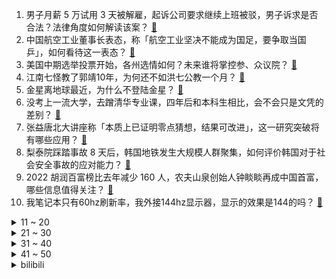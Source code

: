1. 男子月薪 5 万试用 3 天被解雇，起诉公司要求继续上班被驳，男子诉求是否合法？法律角度如何解读该案？ [:link:](https://www.zhihu.com/question/565411555)
2. 中国航空工业董事长表态，称「航空工业坚决不能成为国足，要争取当国乒」，如何看待这一表态？ [:link:](https://www.zhihu.com/question/565229141)
3. 美国中期选举投票开始，各州选情如何？未来谁将掌控参、众议院？ [:link:](https://www.zhihu.com/question/565422404)
4. 江南七怪教了郭靖10年，为何还不如洪七公教一个月？ [:link:](https://www.zhihu.com/question/538182545)
5. 金星离地球最近，为什么不登陆金星？ [:link:](https://www.zhihu.com/question/563693752)
6. 没考上一流大学，去蹭清华专业课，四年后和本科生相比，会不会只是文凭的差别？ [:link:](https://www.zhihu.com/question/37961343)
7. 张益唐北大讲座称「本质上已证明零点猜想，结果可改进」，这一研究突破将有哪些应用？ [:link:](https://www.zhihu.com/question/565358170)
8. 梨泰院踩踏事故 8 天后，韩国地铁发生大规模人群聚集，如何评价韩国对于社会安全事故的应对能力？ [:link:](https://www.zhihu.com/question/565414222)
9. 2022 胡润百富榜比去年减少 160 人，农夫山泉创始人钟睒睒再成中国首富，哪些信息值得关注？ [:link:](https://www.zhihu.com/question/565366893)
10. 我笔记本只有60hz刷新率，我外接144hz显示器，显示的效果是144的吗？ [:link:](https://www.zhihu.com/question/519710730)
<details>
<summary>11 ~ 20</summary>

11. 手机厂商集体大降价，上半年折叠屏手机出货量暴增近 70%，为何折叠屏手机会逆势增长？ [:link:](https://www.zhihu.com/question/565341169)
12. 和亲是屈辱的象征，怎么到了唐朝就变成“文化交流”？ [:link:](https://www.zhihu.com/question/423544634)
13. 37 岁女子流产停胎 26 次后终圆母亲梦，多次流产会对身体产生哪些危害？如何看待她坚持求子的选择？ [:link:](https://www.zhihu.com/question/565352366)
14. 工作能力强的人，一般都有哪些特点？ [:link:](https://www.zhihu.com/question/511023879)
15. 有哪些你看过很多遍的电视剧？ [:link:](https://www.zhihu.com/question/559883996)
16. 警方通报「男子疫情期间疑似贩卖通行证 8000 张」属编造，其将面临哪些处罚？ [:link:](https://www.zhihu.com/question/565342559)
17. 如何以「今夜月全食，我站在血月下」为开头写一篇小故事？ [:link:](https://www.zhihu.com/question/565399244)
18. 英语如果漏掉某个the，英国人可以听懂吗? [:link:](https://www.zhihu.com/question/558208318)
19. 有哪些适合在大学宿舍使用的吹风机？ [:link:](https://www.zhihu.com/question/341939348)
20. 公理和定理的区别是什么？ [:link:](https://www.zhihu.com/question/27563744)
</details>
<details>
<summary>21 ~ 30</summary>

21. 本科跟的老师很厉害也很温柔，有留我读研的意思，但是学长劝退，要留吗？ [:link:](https://www.zhihu.com/question/556136790)
22. 南京大学对政府管理学院周某相关问题的举报成立专班调查核实，哪些信息值得关注？ [:link:](https://www.zhihu.com/question/565380050)
23. 新手骑平把公路无论距离长短，均速只能 20，怎么才能提升？ [:link:](https://www.zhihu.com/question/560882024)
24. 你会怀念高中时光吗？ [:link:](https://www.zhihu.com/question/555510030)
25. 如何系统地练习写作？ [:link:](https://www.zhihu.com/question/31556159)
26. 为什么大多数人都这么认为阳澄湖大闸蟹是国内最好的？它到底好在哪儿？ [:link:](https://www.zhihu.com/question/303964961)
27. 为什么贾政说袭人这个名字刁钻？ [:link:](https://www.zhihu.com/question/282114321)
28. 4 岁孩子问我「我把零食分给其他小朋友，我吃的就少了，为什么要分享？」，我该怎样给孩子解释？ [:link:](https://www.zhihu.com/question/551997176)
29. 《教父》究竟教会了我们什么？ [:link:](https://www.zhihu.com/question/354147347)
30. 你是怎么做到每天坚持跑步和运动的？ [:link:](https://www.zhihu.com/question/407158360)
</details>
<details>
<summary>31 ~ 40</summary>

31. 乌鲁木齐辟谣「网传会展中心方舱有卖淫嫖娼」，有哪些信息值得关注？造谣者将承担哪些法律责任？ [:link:](https://www.zhihu.com/question/565369040)
32. 一心一意的维持着友谊，可却经常被忽略，还要被人给误解，我是不是真的不受人待见？ [:link:](https://www.zhihu.com/question/565239367)
33. 女人辞职在家带娃好，还是继续工作好？ [:link:](https://www.zhihu.com/question/562795418)
34. 蓝信封为什么用书信的方式陪伴留守儿童？而不是通过电话或视频的方式呢？ [:link:](https://www.zhihu.com/question/565212725)
35. 不舒服的友谊还有继续的必要吗？ [:link:](https://www.zhihu.com/question/565208390)
36. 《再见爱人 2》张婉婷总试图纠正宋宁峰的言语行为，为什么有些人会在感情里总想改造另一半？ [:link:](https://www.zhihu.com/question/565382145)
37. 如何评价《海贼王》1066 话情报？ [:link:](https://www.zhihu.com/question/565343741)
38. 男童见警察就跑被民警追赶 1 公里，家长拿警察吓唬孩子会带来怎样的心理影响？「恐吓式育儿」有哪些危害？ [:link:](https://www.zhihu.com/question/565391461)
39. 如何评价综艺《再见爱人》第二季？ [:link:](https://www.zhihu.com/question/563874706)
40. 孩子学习重要还是身体健康重要？ [:link:](https://www.zhihu.com/question/560265347)
</details>
<details>
<summary>41 ~ 50</summary>

41. 学历贬值的当下，选择读大专的意义是什么？ [:link:](https://www.zhihu.com/question/564499710)
42. 我是一名高一学生，高一九门课我学得很吃力，我该取舍吗？但刚开学我不想放弃任何学科我该怎么办? [:link:](https://www.zhihu.com/question/564249677)
43. 《明日方舟》最近活动的难度是不是降低了，感觉 boss 强度从愚人号开始就没什么强的了? [:link:](https://www.zhihu.com/question/564986222)
44. 近日，西普会上发布《2022年防脱生发品类白皮书》，有哪些信息值得关注？ [:link:](https://www.zhihu.com/question/565006773)
45. 如何看待经典国产单机游戏《赵云传重制版》公布，计划2023年4月上线Steam平台？ [:link:](https://www.zhihu.com/question/564615106)
46. 针对「个人经营贷款挪用至房地产市场」等问题，招商银行被罚 460 万元，如何看待这一处罚结果？ [:link:](https://www.zhihu.com/question/565156556)
47. 一个强者的潜质是什么？ [:link:](https://www.zhihu.com/question/531562897)
48. SQL和Python 哪个更容易自学? [:link:](https://www.zhihu.com/question/366797720)
49. 我的成绩在重高排倒数，但在普高排前几，我该选重高还是普高？ [:link:](https://www.zhihu.com/question/559951738)
50. 2023 年国考网上报名与资格审查结束，报录比约为 70:1，如何看待这一数据？ [:link:](https://www.zhihu.com/question/564967615)
</details><details>
<summary>bilibili</summary>

1. 折叠屏iPhone全球首发！「科技美学」出品 iPhoneV 经费爆炸/怒肝300天 [:link:](//www.bilibili.com/video/BV1MG4y1f7iF)
2. 当代大学生在养一种很新的东西 [:link:](//www.bilibili.com/video/BV17D4y1t7eK)
3. 不好意思，打扰到你们了 [:link:](//www.bilibili.com/video/BV13d4y1w7uL)
4. 眼“色”游戏 （9） [:link:](//www.bilibili.com/video/BV1b14y1p7ju)
5. 探秘美国拳头公司，总部食堂！！S12比赛从这里发起？ [:link:](//www.bilibili.com/video/BV1se4y117Rd)
6. 这些生活小常识人人都应了解～ [:link:](//www.bilibili.com/video/BV15d4y1r7MT)
7. 氪金游戏策划的人生体验 [:link:](//www.bilibili.com/video/BV1dG411c7Ua)
8. 【高燃】究竟什么样的结局，才配得上这一路的颠沛流离 [:link:](//www.bilibili.com/video/BV1ue411F7nu)
9. 今晚上这座城市又多了一个伤心的人 [:link:](//www.bilibili.com/video/BV17K411m7bs)
10. 大石桥联盟回来了《黑桃A》 [:link:](//www.bilibili.com/video/BV1v8411h7ur)
<details>
<summary>11 ~ 20</summary>

11. 我也不想上学，但我的老师是初音未来哎 [:link:](//www.bilibili.com/video/BV1pK411m7yN)
12. “你们不要再这样吃面了，这样只会饿死我！”【5】 [:link:](//www.bilibili.com/video/BV1jd4y1r76f)
13. 美越要学习几种语言？被法语支配的恐惧 [:link:](//www.bilibili.com/video/BV1vv4y1U7Zf)
14. 【S12全球总决赛】总决赛 11月6日 T1 vs DRX [:link:](//www.bilibili.com/video/BV12P411w7V4)
15. “后来才发现，猴哥的悟性可不是一般的高啊！” [:link:](//www.bilibili.com/video/BV1Z14y1V7YB)
16. 古国守卫者——《原神》遗迹系列怪物创作的幕后 [:link:](//www.bilibili.com/video/BV14P4y1U7DY)
17. 【罗翔】“网课爆破”仅是无聊恶搞？细聊网络爆破中的法律问题 [:link:](//www.bilibili.com/video/BV14d4y1r7Fg)
18. 妈妈陪我去相亲后，她终于能理解我了…… [:link:](//www.bilibili.com/video/BV1RR4y1f79M)
19. 每天一遍摆烂再见❌4个方法快速进入学习状态 [:link:](//www.bilibili.com/video/BV17G4y187oM)
20. 这XX也行啊！锐评辉夜大小姐完结骚操作！UP主看完高呼烂活！ [:link:](//www.bilibili.com/video/BV1GD4y1t7Sk)
</details>
<details>
<summary>21 ~ 30</summary>

21. 假如室友关系像情侣.... [:link:](//www.bilibili.com/video/BV1Te4y117yc)
22. 等等..！打劫好像不是用这个的吧！？.. [:link:](//www.bilibili.com/video/BV14e411F7hy)
23. 我收服了MC里所有的生物！！ [:link:](//www.bilibili.com/video/BV1KP4y127Dd)
24. 【原神】草系玩法核心辅助，强度爆炸！0命纳西妲测评+教学攻略丨纳西妲使用体验报告 [:link:](//www.bilibili.com/video/BV1Pe4y1x7Du)
25. 雅俗共赏 [:link:](//www.bilibili.com/video/BV1zg411B7c5)
26. 背叛肉体的下场！这个游戏隐藏着令人窒息的「真相」 [:link:](//www.bilibili.com/video/BV1eg411B7rA)
27. 秋天情侣氛围感自拍技巧 [:link:](//www.bilibili.com/video/BV1cP411A7ET)
28. 史上最臭米粉...真香！ [:link:](//www.bilibili.com/video/BV1qG4y1t7bR)
29. 来东北黑龙江吃什么不踩坑！ [:link:](//www.bilibili.com/video/BV1ut4y1K7m1)
30. 净化宿舍环境，从我做起 [:link:](//www.bilibili.com/video/BV1XR4y1f77C)
</details>
<details>
<summary>31 ~ 40</summary>

31. 看几遍都觉得好笑哈哈哈 [:link:](//www.bilibili.com/video/BV1YV4y137Dz)
32. 全程感受山东北部的普通农村婚礼 [:link:](//www.bilibili.com/video/BV1XG411c7Ux)
33. dva换肤，但是真人版 [:link:](//www.bilibili.com/video/BV1hW4y177RD)
34. 在一起第九年，他向我求婚啦！ [:link:](//www.bilibili.com/video/BV1V84y1v74p)
35. 干了一碗恒河水和干了一碗黄河长江水有啥区别？ [:link:](//www.bilibili.com/video/BV1vt4y1K793)
36. 蓝 色 女夭 女臣 [:link:](//www.bilibili.com/video/BV1sG4y187EZ)
37. 老爸老弟这认真的态度，我是真心佩服。 [:link:](//www.bilibili.com/video/BV1Y14y1V7Zg)
38. 它，九成九高中生的，心魔 [:link:](//www.bilibili.com/video/BV1ae411F7vo)
39. 当老姑婆上司误会了你喜欢她！ [:link:](//www.bilibili.com/video/BV1rV4y137bo)
40. 【STN快报6.5季12】我帮阿根廷发展经济，竟被遣返回国 [:link:](//www.bilibili.com/video/BV1Hg411B7t5)
</details>
<details>
<summary>41 ~ 50</summary>

41. 对着教令院就是一顿老拳👊 [:link:](//www.bilibili.com/video/BV12g411B7uj)
42. 【纯黑】《战神：诸神黄昏》战神难度无伤攻略解说 第一期 [:link:](//www.bilibili.com/video/BV1Qv4y1U7zC)
43. 两亿老年人，困在厕所里 [:link:](//www.bilibili.com/video/BV1VD4y1t7Qu)
44. 一边搞开发，一边怼策划！原神这元素反应系统太逆天了！ [:link:](//www.bilibili.com/video/BV1pe411F7od)
45. 叫了几个造型师来改造自己，结果成了氛围感帅哥，这算成功吗？？？ [:link:](//www.bilibili.com/video/BV1xV4y137Av)
46. 流水冲击50亿！小草神凭什么感动世界，创造奇迹？（原神文化考据25） [:link:](//www.bilibili.com/video/BV1J8411h7ui)
47. 一个人的人品和他的才华是没有任何关系的 [:link:](//www.bilibili.com/video/BV1h8411h7m7)
48. 还记得这位黑销冠吗？来看看她给这三位新娘的婚纱服务，你们喜欢哪位新娘的梦中情纱？ [:link:](//www.bilibili.com/video/BV1cP4y127C7)
49. 把相机绑在老鹰身上，沉浸式飞翔…太震撼了！ [:link:](//www.bilibili.com/video/BV1DG411c7c2)
50. 张镇辉台球正经教学【6个不太建议使用的技巧】16.0版本 [:link:](//www.bilibili.com/video/BV1Eg411B7Hj)
</details>
<details>
<summary>51 ~ 60</summary>

51. 深秋骑行川西，在塔公草原露营看日照金山，四海为家的生活你会向往吗 [:link:](//www.bilibili.com/video/BV1uD4y1t76o)
52. 鸡你太美生命力为何如此长久？硬核分析鸡你太美的爆火之路【ikun理论强化课】 [:link:](//www.bilibili.com/video/BV1d8411h76u)
53. 战辉榴莲姐 [:link:](//www.bilibili.com/video/BV1bd4y1w7BN)
54. 【散兵】不会炒？烹饪秘诀诚心奉上！教你做出好吃的散兵！！！【原神】 [:link:](//www.bilibili.com/video/BV1wD4y1t7TN)
55. 街头吃完这个烤玉米，又要出个远门了。 [:link:](//www.bilibili.com/video/BV1584y1q7Q1)
56. 你生而有翼，为何甘愿匍匐前行， 形如蝼蚁 [:link:](//www.bilibili.com/video/BV1384y1v7td)
57. 这一针，扎出了我童年的回忆 [:link:](//www.bilibili.com/video/BV1nD4y1t7Up)
58. 这份《提瓦特砍树指南》请收好！ [:link:](//www.bilibili.com/video/BV1Te4y1x7pM)
59. 《佛系猫猫队》 [:link:](//www.bilibili.com/video/BV1cG411w7Cg)
60. 这酸奶盖子上的英文很妙，中文翻译更妙！ [:link:](//www.bilibili.com/video/BV1Lt4y1K7JU)
</details>
<details>
<summary>61 ~ 70</summary>

61. 那天我才明白，原来手工，远远落后于时代 [:link:](//www.bilibili.com/video/BV15G4y1t7Bh)
62. 【原神】纳西妲读心五星角色：哟？整挺花 [:link:](//www.bilibili.com/video/BV1N84y1v7QF)
63. [静改动] RC遥控潜艇制作历程 [:link:](//www.bilibili.com/video/BV1M84y1v71R)
64. 磨损两年半的门没人修修吗？ [:link:](//www.bilibili.com/video/BV1WD4y1t7mV)
65. 当的是班长吗？不！是人情世故 [:link:](//www.bilibili.com/video/BV1ve411F797)
66. 残疾兄弟用棕榈叶手编动物世界 [:link:](//www.bilibili.com/video/BV1W8411h7hL)
67. 茫茫宇宙为何遇不到外星文明，人类只是囚笼角落滋生的苔藓和蟑螂？！！《隐形时代》上 [:link:](//www.bilibili.com/video/BV1iD4y147A1)
68. 【SAO】今日正式公测开始 - SAO Utils 2 使用简介 [:link:](//www.bilibili.com/video/BV1iv4y1U7xA)
69. “风已经有冬天的味道了，那就好好和秋天告个别吧” [:link:](//www.bilibili.com/video/BV1e14y1V7NX)
70. cod19的画质有多惊艳？一块塑料都能熠熠生辉... [:link:](//www.bilibili.com/video/BV1nt4y1K7zB)
</details>
<details>
<summary>71 ~ 80</summary>

71. 【原神】看好了，这才是渡海的正确方式！ [:link:](//www.bilibili.com/video/BV1Ge4y1x77Z)
72. 爬墙植物爬满一墙，为什么要花钱把它们清理掉呢？ [:link:](//www.bilibili.com/video/BV1Ye411F7KS)
73. 泰国路边摊-冰冰姐椰子 [:link:](//www.bilibili.com/video/BV1xe411F74M)
74. 冷空气来了，帅师傅又做起了他的羊肉！ [:link:](//www.bilibili.com/video/BV1LP4y127Mr)
75. 【原神】和 纳 西 妲 的 一 天！ [:link:](//www.bilibili.com/video/BV1QG411c71M)
76. 小草神，最快的渡海真君！【原神】 [:link:](//www.bilibili.com/video/BV1Te4y117tm)
77. 还真成了！原神哥BeryL要求艾希冠军皮肤做成爱莉希雅，皮肤设计师：行 [:link:](//www.bilibili.com/video/BV1nW4y147mC)
78. 【原神·尘歌壶】免费复制|幻想妖精的宫殿-一千零一夜 [:link:](//www.bilibili.com/video/BV1n84y1q774)
79. 电梯卡：现在想起我来了？ [:link:](//www.bilibili.com/video/BV1sg41167a3)
80. 【原神】宵宫JK皮肤！你的烟花少女——「夏日花火·新」 [:link:](//www.bilibili.com/video/BV1We4y1179f)
</details>
<details>
<summary>81 ~ 90</summary>

81. “白素贞，一个千年蛇妖，见她第一面我就知道。” [:link:](//www.bilibili.com/video/BV19W4y1x71S)
82. 鹅了个鹅 [:link:](//www.bilibili.com/video/BV1SW4y1x76F)
83. 官宣! 王源工作室在B站正式营业啦 [:link:](//www.bilibili.com/video/BV1JP4y1U78T)
84. 猫德学院丢的面子，又给找回来了 [:link:](//www.bilibili.com/video/BV1uD4y1t72a)
85. 【404】广东城市探险(10)：潜入汕头废弃军舰，037型猎潜艇与062型护卫艇 [:link:](//www.bilibili.com/video/BV1He411F7zT)
86. 【原神】看好了，小草神的全新玩法！ [:link:](//www.bilibili.com/video/BV1tt4y1K7d8)
87. 耽误你们七秒  就七秒 [:link:](//www.bilibili.com/video/BV1e8411Y7nP)
88. MAYDAY  Coldrain【加賀美ハヤト × Ike Eveland Cover】 [:link:](//www.bilibili.com/video/BV1B8411h7ec)
89. 美妙的光线啊！ [:link:](//www.bilibili.com/video/BV1NK411m7dr)
90. 13岁女画家，如何颠覆生物学对变态的认知？【透明的她 01】 [:link:](//www.bilibili.com/video/BV1pG4y187fD)
</details>
<details>
<summary>91 ~ 100</summary>

91. 自制戒网瘾电脑 [:link:](//www.bilibili.com/video/BV1v24y1f7SK)
92. 孙小姐过生日 [:link:](//www.bilibili.com/video/BV1WV4y137M2)
93. 2022秋冬农具国际展宜宾分展 [:link:](//www.bilibili.com/video/BV1kD4y1471B)
94. 磨树表演 [:link:](//www.bilibili.com/video/BV1c84y1v7uF)
95. 80后已婚无娃丨这是你想要的婚后生活吗 [:link:](//www.bilibili.com/video/BV1td4y1r7ns)
96. 《 大 聪 明 》 [:link:](//www.bilibili.com/video/BV1Y24y1f7W8)
97. 嗨，有句话想说给你听 [:link:](//www.bilibili.com/video/BV1Wt4y1K7db)
98. 放射线辐射，会让摄像头变模糊吗？ [:link:](//www.bilibili.com/video/BV1984y1e7Zj)
99. 盘点那些满级动画！啪啪打脸，自信的GGBond！满级动画！ [:link:](//www.bilibili.com/video/BV15e4y117xq)
100. 男大学生唱第一句我就跪下了 [:link:](//www.bilibili.com/video/BV1UG4y1b7dM)
</details></details>